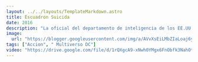 ```yaml
---
layout: ../../layouts/TemplateMarkdown.astro
title: Escuadron Suicida
date: 2016
description: "La oficial del departamento de inteligencia de los EE.UU., Amanda Waller, ha convocado a un grupo de individuos dispares y viles que no tienen nada que perder."
image:
  url: "https://blogger.googleusercontent.com/img/a/AVvXsEiLMbZIaLoaj6yVFUpGuEFfajZhEfOZ0LK8lxas2aiO_BeV9AYJFzZ-w8fFrWgILi9wL1uJsyduLcY-scLlxA5aJfA6x7aYW2y6a5x2UeiLMHL70uut3HxHXgVwHkE2xJuyhGAw67KGGg-W143eqYqJ0-ZxDie7BWZib-Bm71CH-i_HNC1_PcKpUEgO_w=s320"
tags: ["Accion", " Multiverso DC"]
video: "https://drive.google.com/file/d/1rQXgcA9-xNwh0YMgx6FnObfk3NahOt33/preview"
---
```

